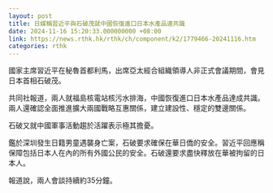 ```yaml
---
layout: post
title: 日媒稱習近平與石破茂就中國恢復進口日本水產品達共識
date: 2024-11-16 15:20:33.000000000 +08:00
link: https://news.rthk.hk/rthk/ch/component/k2/1779466-20241116.htm
categories: rthk
---
```


國家主席習近平在秘魯首都利馬，出席亞太經合組織領導人非正式會議期間，會見日本首相石破茂。

共同社報道，兩人就福島核電站核污水排海，中國恢復進口日本水產品達成共識。兩人還確認全面推進擴大兩國戰略互惠關係，建立建設性、穩定的雙邊關係。

石破又就中國軍事活動趨於活躍表示極其擔憂。

鑑於深圳發生日籍男童遇襲身亡案，石破要求確保在華日僑的安全。習近平回應稱保障包括日本人在內的所有外國公民的安全。石破還要求盡快釋放在華被拘留的日本人。

報道說，兩人會談持續約35分鐘。
